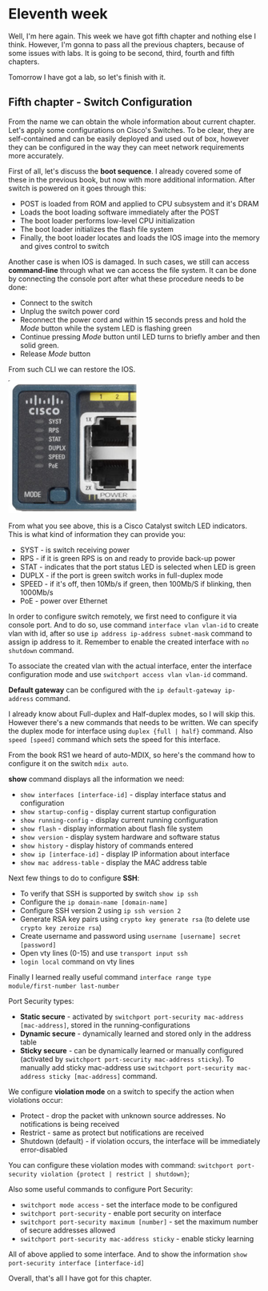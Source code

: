 # Eleventh week

Well, I'm here again. This week we have got fifth chapter and nothing else I think.
However, I'm gonna to pass all the previous chapters, because of some issues with labs. It is going to be second, third, fourth and fifth chapters.

Tomorrow I have got a lab, so let's finish with it.

## Fifth chapter - Switch Configuration

From the name we can obtain the whole information about current chapter. Let's apply some configurations on Cisco's Switches. To be clear, they are self-contained and can be easily deployed and used out of box, however they can be configured in the way they can meet network requirements more accurately.

First of all, let's discuss the **boot sequence**. I already covered some of these in the previous book, but now with more additional information. After switch is powered on it goes through this:

- POST is loaded from ROM and applied to CPU subsystem and it's DRAM
- Loads the boot loading software immediately after the POST
- The boot loader performs low-level CPU initialization
- The boot loader initializes the flash file system
- Finally, the boot loader locates and loads the IOS image into the memory and gives control to switch

Another case is when IOS is damaged. In such cases, we still can access **command-line** through what we can access the file system. It can be done by connecting the console port after what these procedure needs to be done:

- Connect to the switch
- Unplug the switch power cord
- Reconnect the power cord and within 15 seconds press and hold the _Mode_ button while the system LED is flashing green
- Continue pressing _Mode_ button until LED turns to briefly amber and then solid green.
- Release _Mode_ button

From such CLI we can restore the IOS.

![alt](../img/week-11-1.png)

From what you see above, this is a Cisco Catalyst switch LED indicators. This is what kind of information they can provide you:

- SYST - is switch receiving power
- RPS - if it is green RPS is on and ready to provide back-up power
- STAT - indicates that the port status LED is selected when LED is green
- DUPLX - if the port is green switch works in full-duplex mode
- SPEED - if it's off, then 10Mb/s if green, then 100Mb/S if blinking, then 1000Mb/s
- PoE - power over Ethernet

In order to configure switch remotely, we first need to configure it via console port. And to do so, use command `interface vlan vlan-id` to create vlan with id, after so use `ip address ip-address subnet-mask` command to assign ip address to it. Remember to enable the created interface with `no shutdown` command.

To associate the created vlan with the actual interface, enter the interface configuration mode and use `switchport access vlan vlan-id` command.

**Default gateway** can be configured with the `ip default-gateway ip-address` command.

I already know about Full-duplex and Half-duplex modes, so I will skip this. However there's a new commands that needs to be written. We can specify the duplex mode for interface using `duplex {full | half}` command. Also `speed [speed]` command which sets the speed for this interface.

From the book RS1 we heard of auto-MDIX, so here's the command how to configure it on the switch `mdix auto`.

**show** command displays all the information we need:

- `show interfaces [interface-id]` - display interface status and configuration
- `show startup-config` - display current startup configuration
- `show running-config` - display current running configuration
- `show flash` - display information about flash file system
- `show version` - display system hardware and software status
- `show history` - display history of commands entered
- `show ip [interface-id]` - display IP information about interface
- `show mac address-table` - display the MAC address table

Next few things to do to configure **SSH**:

- To verify that SSH is supported by switch `show ip ssh`
- Configure the `ip domain-name [domain-name]`
- Configure SSH version 2 using `ip ssh version 2`
- Generate RSA key pairs using `crypto key generate rsa` (to delete use `crypto key zeroize rsa`)
- Create username and password using `username [username] secret [password]`
- Open vty lines (0-15) and use `transport input ssh`
- `login local` command on vty lines

Finally I learned really useful command `interface range type module/first-number last-number`

Port Security types:

- **Static secure** - activated by `switchport port-security mac-address [mac-address]`, stored in the running-configurations
- **Dynamic secure** - dynamically learned and stored only in the address table
- **Sticky secure** - can be dynamically learned or manually configured (activated by `switchport port-security mac-address sticky`). To manually add sticky mac-address use `switchport port-security mac-address sticky [mac-address]` command.

We configure **violation mode** on a switch to specify the action when violations occur:

- Protect - drop the packet with unknown source addresses. No notifications is being received
- Restrict - same as protect but notifications are received
- Shutdown (default) - if violation occurs, the interface will be immediately error-disabled

You can configure these violation modes with command: `switchport port-security violation {protect | restrict | shutdown}`;

Also some useful commands to configure Port Security:

- `switchport mode access` - set the interface mode to be configured
- `switchport port-security` - enable port security on interface
- `switchport port-security maximum [number]` - set the maximum number of secure addresses allowed
- `switchport port-security mac-address sticky` - enable sticky learning

All of above applied to some interface. And to show the information `show port-security interface [interface-id]`

Overall, that's all I have got for this chapter.
